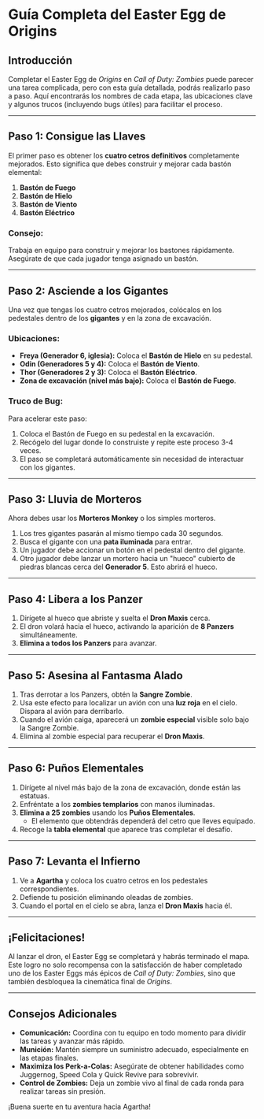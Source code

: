# **Guía Completa del Easter Egg de Origins**

## **Introducción**
Completar el Easter Egg de *Origins* en *Call of Duty: Zombies* puede parecer una tarea complicada, pero con esta guía detallada, podrás realizarlo paso a paso. Aquí encontrarás los nombres de cada etapa, las ubicaciones clave y algunos trucos (incluyendo bugs útiles) para facilitar el proceso.

---

## **Paso 1: Consigue las Llaves**
El primer paso es obtener los **cuatro cetros definitivos** completamente mejorados. Esto significa que debes construir y mejorar cada bastón elemental:

1. **Bastón de Fuego**
2. **Bastón de Hielo**
3. **Bastón de Viento**
4. **Bastón Eléctrico**

### **Consejo:**
Trabaja en equipo para construir y mejorar los bastones rápidamente. Asegúrate de que cada jugador tenga asignado un bastón.

---

## **Paso 2: Asciende a los Gigantes**
Una vez que tengas los cuatro cetros mejorados, colócalos en los pedestales dentro de los **gigantes** y en la zona de excavación.

### **Ubicaciones:**
- **Freya (Generador 6, iglesia):** Coloca el **Bastón de Hielo** en su pedestal.
- **Odin (Generadores 5 y 4):** Coloca el **Bastón de Viento**.
- **Thor (Generadores 2 y 3):** Coloca el **Bastón Eléctrico**.
- **Zona de excavación (nivel más bajo):** Coloca el **Bastón de Fuego**.

### **Truco de Bug:**
Para acelerar este paso:
1. Coloca el Bastón de Fuego en su pedestal en la excavación.
2. Recógelo del lugar donde lo construiste y repite este proceso 3-4 veces.
3. El paso se completará automáticamente sin necesidad de interactuar con los gigantes.

---

## **Paso 3: Lluvia de Morteros**
Ahora debes usar los **Morteros Monkey** o los simples morteros. 

1. Los tres gigantes pasarán al mismo tiempo cada 30 segundos.
2. Busca el gigante con una **pata iluminada** para entrar.
3. Un jugador debe accionar un botón en el pedestal dentro del gigante.
4. Otro jugador debe lanzar un mortero hacia un "hueco" cubierto de piedras blancas cerca del **Generador 5**. Esto abrirá el hueco.

---

## **Paso 4: Libera a los Panzer**
1. Dirígete al hueco que abriste y suelta el **Dron Maxis** cerca.
2. El dron volará hacia el hueco, activando la aparición de **8 Panzers** simultáneamente.
3. **Elimina a todos los Panzers** para avanzar.

---

## **Paso 5: Asesina al Fantasma Alado**
1. Tras derrotar a los Panzers, obtén la **Sangre Zombie**.
2. Usa este efecto para localizar un avión con una **luz roja** en el cielo. Dispara al avión para derribarlo.
3. Cuando el avión caiga, aparecerá un **zombie especial** visible solo bajo la Sangre Zombie.
4. Elimina al zombie especial para recuperar el **Dron Maxis**.

---

## **Paso 6: Puños Elementales**
1. Dirígete al nivel más bajo de la zona de excavación, donde están las estatuas.
2. Enfréntate a los **zombies templarios** con manos iluminadas.
3. **Elimina a 25 zombies** usando los **Puños Elementales**. 
   - El elemento que obtendrás dependerá del cetro que lleves equipado.
4. Recoge la **tabla elemental** que aparece tras completar el desafío.

---

## **Paso 7: Levanta el Infierno**
1. Ve a **Agartha** y coloca los cuatro cetros en los pedestales correspondientes.
2. Defiende tu posición eliminando oleadas de zombies.
3. Cuando el portal en el cielo se abra, lanza el **Dron Maxis** hacia él.

---

## **¡Felicitaciones!**
Al lanzar el dron, el Easter Egg se completará y habrás terminado el mapa. Este logro no solo recompensa con la satisfacción de haber completado uno de los Easter Eggs más épicos de *Call of Duty: Zombies*, sino que también desbloquea la cinemática final de *Origins*.

---

## **Consejos Adicionales**
- **Comunicación:** Coordina con tu equipo en todo momento para dividir las tareas y avanzar más rápido.
- **Munición:** Mantén siempre un suministro adecuado, especialmente en las etapas finales.
- **Maximiza los Perk-a-Colas:** Asegúrate de obtener habilidades como Juggernog, Speed Cola y Quick Revive para sobrevivir.
- **Control de Zombies:** Deja un zombie vivo al final de cada ronda para realizar tareas sin presión.

¡Buena suerte en tu aventura hacia Agartha!
